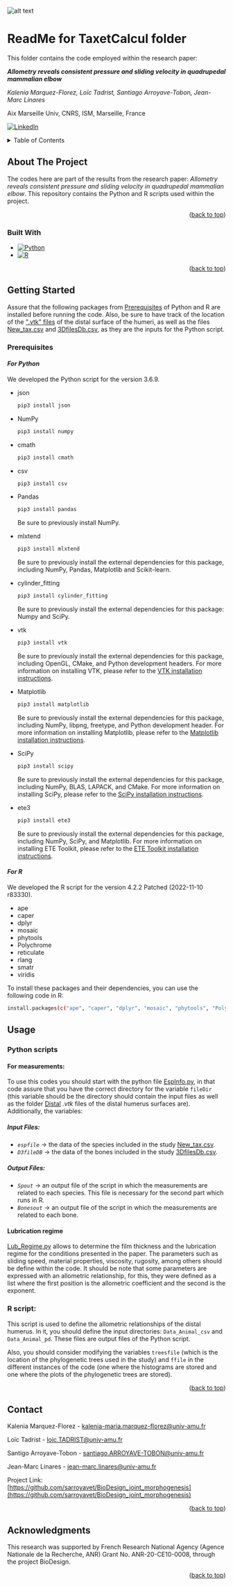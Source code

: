 <!-- PROJECT LOGO -->
![alt text](BioDesignLogo.png)

# ReadMe for TaxetCalcul folder

This folder contains the code employed within the research paper: 

***Allometry reveals consistent pressure and sliding velocity in quadrupedal mammalian elbow***

*Kalenia Marquez-Florez, Loïc Tadrist, Santiago Arroyave-Tobon, Jean-Marc Linares*

Aix Marseille Univ, CNRS, ISM, Marseille, France

[![LinkedIn][linkedin-shield]][linkedin-url]


<!-- TABLE OF CONTENTS -->
<details>
  <summary>Table of Contents</summary>
  <ol>
    <li><a href="#about-the-project">About The Project</a></li>
    <li><a href="#prerequisites">Prerequisites</a></li>
    <li><a href="#usage">Usage</a></li>
    <li><a href="#contact">Contact</a></li>
    <li><a href="#acknowledgments">Acknowledgments</a></li>
  </ol>
</details>

<!-- ABOUT THE PROJECT -->
## About The Project
The codes here are part of the results from the research paper: *Allometry reveals consistent pressure and sliding velocity in quadrupedal mammalian elbow*. This repository contains the Python and R scripts used within the project.

<!--
*** Here's a blank template to get started: To avoid retyping too much info. Do a search and replace with your text editor for the following: `github_username`, `repo_name`, `twitter_handle`, `linkedin_username`, `email_client`, `email`, `project_title`, `project_description`
-->

<p align="right">(<a href="#readme-for-taxetcalcul-folder">back to top</a>)</p>

### Built With

* [![Python][Python.png]][Python-url]
* [![R][R.png]][R-url]

<p align="right">(<a href="readme-for-taxetcalcul-folder">back to top</a>)</p>

<!-- GETTING STARTED -->
## Getting Started

Assure that the following packages from <a href="#prerequisites">Prerequisites</a> of Python and R are installed before running the code. Also, be sure to have track of the location of the [".vtk" files](DATA/Distal) of the distal surface of the humeri, as well as the files [New_tax.csv](DATA/New_tax.csv) and [3DfilesDb.csv](DATA/3DfilesDb.csv), as they are the inputs for the Python script.

### Prerequisites
#### *For Python*
We developed the Python script for the version 3.6.9.

* json
  ```sh
  pip3 install json
  ```
* NumPy
  ```sh
  pip3 install numpy
  ```
* cmath
  ```sh
  pip3 install cmath
  ```
* csv
  ```sh
  pip3 install csv
  ```
* Pandas
  ```sh
  pip3 install pandas
  ```
  Be sure to previously install NumPy.

* mlxtend
  ```sh
  pip3 install mlxtend
  ```
  Be sure to previously install the external dependencies for this package, including NumPy, Pandas, Matplotlib and Scikit-learn. 

* cylinder_fitting
  ```sh
  pip3 install cylinder_fitting
  ```
  Be sure to previously install the external dependencies for this package: Numpy and SciPy.
* vtk
  ```sh
  pip3 install vtk
  ```
  Be sure to previously install the external dependencies for this package, including OpenGL, CMake, and Python development headers. For more information on installing VTK, please refer to the [VTK installation instructions](https://gitlab.kitware.com/vtk/vtk/-/blob/master/Documentation/dev/build.md).

* Matplotlib
  ```sh
  pip3 install matplotlib
  ```

  Be sure to previously install the external dependencies for this package, including NumPy, libpng, freetype, and Python development header. For more information on installing Matplotlib, please refer to the [Matplotlib installation instructions](https://matplotlib.org/stable/users/installing/index.html).

* SciPy
  ```sh
  pip3 install scipy
  ```
  Be sure to previously install the external dependencies for this package, including NumPy, BLAS, LAPACK, and CMake. For more information on installing SciPy, please refer to the [SciPy installation instructions](https://scipy.org/install/).

* ete3
  ```sh
  pip3 install ete3
  ```
  Be sure to previously install the external dependencies for this package, including NumPy, SciPy, and Matplotlib. For more information on installing ETE Toolkit, please refer to the [ETE Toolkit installation instructions](http://etetoolkit.org/download/).

#### *For R*
We developed the R script for the version 4.2.2 Patched (2022-11-10 r83330).

* ape
* caper
* dplyr
* mosaic
* phytools
* Polychrome
* reticulate
* rlang
* smatr
* viridis

To install these packages and their dependencies, you can use the following code in R:
  ```sh
  install.packages(c("ape", "caper", "dplyr", "mosaic", "phytools", "Polychrome", "reticulate", "rlang", "smatr", "viridis"))
  ```

<!-- USAGE EXAMPLES -->
## Usage

### Python scripts
#### For measurements:
To use this codes you should start with the python file [EspInfo.py](EspInfo.py), in that code assure that you have the correct directory for the variable `fileDir` (this variable should be the directory should contain the input files as well as the folder [Distal](/DATA/Distal) *.vtk* files of the distal humerus surfaces are). Additionally, the variables:
<!-- input files -->
##### Input Files:
* *`espfile`* -> the data of the species included in the study [New_tax.csv](DATA/New_tax.csv).
* *`D3fileDB`* ->  the data of the bones included in the study [3DfilesDb.csv](DATA/3DfilesDb.csv).

<!-- output files -->
##### Output Files:
* *`Spout`* -> an output file of the script in which the measurements are related to each species. This file is necessary for the second part which runs in R.
* *`Bonesout`* -> an output file of the script in which the measurements are related to each bone.

#### Lubrication regime
[Lub_Regime.py](Lub_Regime.py) allows to determine the film thickness and the lubrication regime for the conditions presented in the paper. The parameters such as sliding speed, material properties, viscosity, rugosity, among others should be define within the code. It should be note that some parameters are expressed with an allometric relationship, for this, they were defined as a list where the first position is the allometric coefficient and the second is the exponent.

### R script:
This script is used to define the allometric relationships of the distal humerus. In it, you should define the input directories: `Data_Animal_csv` and `Data_Animal_pd`. These files are output files of the Python script. 

Also, you should consider modifying the variables `treesfile` (which is the location of the phylogenetic trees used in the study) and `ffile` in the different instances of the code (one where the histograms are stored and one where the plots of the phylogenetic trees are stored).

<p align="right">(<a href="readme-for-taxetcalcul-folder">back to top</a>)</p>

<!-- CONTACT -->
## Contact

Kalenia Marquez-Florez - kalenia-maria.marquez-florez@univ-amu.fr

Loïc Tadrist - loic.TADRIST@univ-amu.fr

Santigo Arroyave-Tobon - santiago.ARROYAVE-TOBON@univ-amu.fr

Jean-Marc Linares - jean-marc.linares@univ-amu.fr

Project Link: [https://github.com/sarroyavet/BioDesign_joint_morphogenesis](https://github.com/sarroyavet/BioDesign_joint_morphogenesis)

<p align="right">(<a href="#readme-for-taxetcalcul-folder">back to top</a>)</p>


<!-- ACKNOWLEDGMENTS -->
## Acknowledgments

This research was supported by French Research National Agency (Agence Nationale de la Recherche, ANR) Grant No. ANR-20-CE10-0008, through the project BioDesign.

<p align="right">(<a href="#readme-for-taxetcalcul-folder">back to top</a>)</p>

<!-- MARKDOWN LINKS & IMAGES -->
<!-- https://www.markdownguide.org/basic-syntax/#reference-style-links -->
[linkedin-shield]: https://img.shields.io/badge/-LinkedIn-black.svg?style=for-the-badge&logo=linkedin&colorB=555
[linkedin-url]: https://linkedin.com/in/kalenia-márquez-flórez-5b686064/
[Python.png]: https://img.shields.io/badge/Python-0769AD?labelColor=blue?style=plastic&logo=python&logoColor=white
[Python-url]: https://www.python.org/
[R.png]: https://img.shields.io/badge/R-0769AD?style=plastic&logo=R&logoColor=white
[R-url]: https://www.r-project.org/
